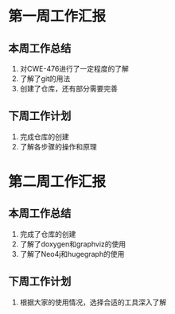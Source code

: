 # 第一周工作汇报
## 本周工作总结
1. 对CWE-476进行了一定程度的了解
2. 了解了git的用法
3. 创建了仓库，还有部分需要完善
## 下周工作计划
1. 完成仓库的创建
2. 了解各步骤的操作和原理


# 第二周工作汇报
## 本周工作总结
1. 完成了仓库的创建
2. 了解了doxygen和graphviz的使用
3. 了解了Neo4j和hugegraph的使用
## 下周工作计划
1. 根据大家的使用情况，选择合适的工具深入了解 

